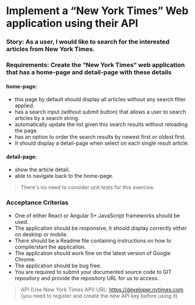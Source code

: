 # Implement a “New York Times” Web application using their API

### Story: As a user, I would like to search for the interested articles from New York Times.

### Requirements: Create the “New York Times” web application that has a home-page and detail-page with these details

#### home-page:
- this page by default should display all articles without any search filter applied.
- has a search input (without submit button) that allows a user to search articles by a search string.
- automatically update the list given this search results without reloading the page.
- has an option to order the search results by newest first or oldest first.
- It should display a detail-page when select on each single result article.

#### detail-page:
- show the article detail.
- able to navigate back to the home-page.

> There's no need to consider unit tests for this exercise.

### Acceptance Criterias
- One of either React or Angular 5+ JavaScript frameworks should be used.
- The application should be responsive, it should display correctly either on
desktop or mobile.
- There should be a Readme file containing instructions on how to compile/start the
application.
- The application should work fine on the latest version of Google Chrome.
- The application should be bug free.
- You are required to submit your documented source code to GIT repository and provide the repository URL for us to access.

> API (Use New York Times API)
> URL: https://developer.nytimes.com
> (you need to register and create the new API key before using it)

